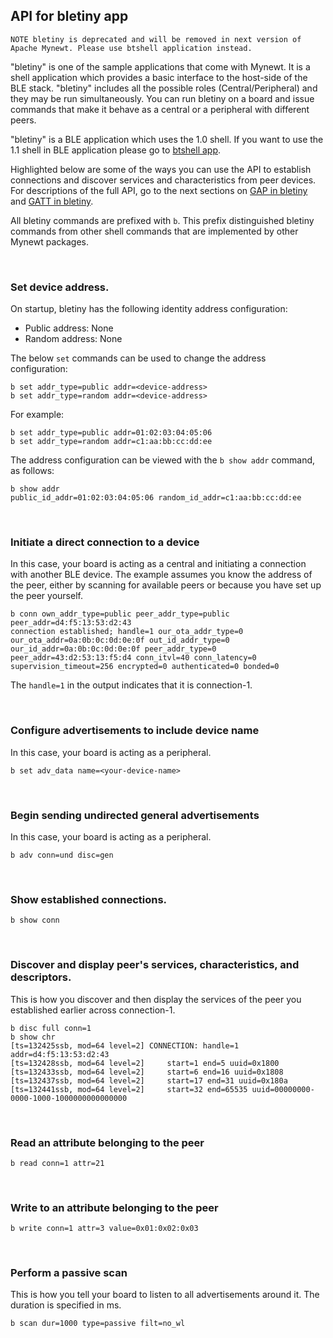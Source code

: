 ## API for bletiny app

`NOTE bletiny is deprecated and will be removed in next version of Apache Mynewt. Please use btshell application instead.`

"bletiny" is one of the sample applications that come with Mynewt. It is a shell application which provides a basic interface to the host-side of the BLE stack. "bletiny" includes all the possible roles (Central/Peripheral) and they may be run simultaneously. You can run bletiny on a board and issue commands that make it behave as a central or a peripheral with different peers. 

"bletiny" is a BLE application which uses the 1.0 shell. If you want to use the 1.1 shell in BLE application please go to [btshell app](../btshell/btshell_api.md).

Highlighted below are some of the ways you can use the API to establish connections and discover services and characteristics from peer devices. For descriptions of the full API, go to the next sections on [GAP in bletiny](bletiny_GAP.md) and [GATT in bletiny](bletiny_GATT.md).

All bletiny commands are prefixed with `b`.  This prefix distinguished bletiny commands from other shell commands that are implemented by other Mynewt packages.

<br>

### Set device address.

On startup, bletiny has the following identity address configuration:

* Public address: None
* Random address: None

The below `set` commands can be used to change the address configuration:

```
b set addr_type=public addr=<device-address>
b set addr_type=random addr=<device-address>
```

For example:

```
b set addr_type=public addr=01:02:03:04:05:06
b set addr_type=random addr=c1:aa:bb:cc:dd:ee
```

The address configuration can be viewed with the `b show addr` command, as follows:

```
b show addr
public_id_addr=01:02:03:04:05:06 random_id_addr=c1:aa:bb:cc:dd:ee
```

<br>

### Initiate a direct connection to a device

In this case, your board is acting as a central and initiating a connection with another BLE device. The example assumes you know the address of the peer, either by scanning for available peers or because you have set up the peer yourself.

```hl_lines="1"
b conn own_addr_type=public peer_addr_type=public peer_addr=d4:f5:13:53:d2:43
connection established; handle=1 our_ota_addr_type=0 our_ota_addr=0a:0b:0c:0d:0e:0f out_id_addr_type=0 our_id_addr=0a:0b:0c:0d:0e:0f peer_addr_type=0 peer_addr=43:d2:53:13:f5:d4 conn_itvl=40 conn_latency=0 supervision_timeout=256 encrypted=0 authenticated=0 bonded=0
```

The `handle=1` in the output indicates that it is connection-1.

<br>

### Configure advertisements to include device name 

In this case, your board is acting as a peripheral. 

```
b set adv_data name=<your-device-name>
```

<br>

### Begin sending undirected general advertisements

In this case, your board is acting as a peripheral. 

```
b adv conn=und disc=gen
```

<br>

### Show established connections.

```
b show conn
```

<br>

### Discover and display peer's services, characteristics, and descriptors.

This is how you discover and then display the services of the peer you established earlier across connection-1.

```hl_lines="1 2"
b disc full conn=1
b show chr
[ts=132425ssb, mod=64 level=2] CONNECTION: handle=1 addr=d4:f5:13:53:d2:43
[ts=132428ssb, mod=64 level=2]     start=1 end=5 uuid=0x1800
[ts=132433ssb, mod=64 level=2]     start=6 end=16 uuid=0x1808
[ts=132437ssb, mod=64 level=2]     start=17 end=31 uuid=0x180a
[ts=132441ssb, mod=64 level=2]     start=32 end=65535 uuid=00000000-0000-1000-1000000000000000
```

<br>

### Read an attribute belonging to the peer

```
b read conn=1 attr=21
```

<br>

### Write to an attribute belonging to the peer

```
b write conn=1 attr=3 value=0x01:0x02:0x03
```

<br>

### Perform a passive scan

This is how you tell your board to listen to all advertisements around it. The duration is specified in ms.

```
b scan dur=1000 type=passive filt=no_wl
```
